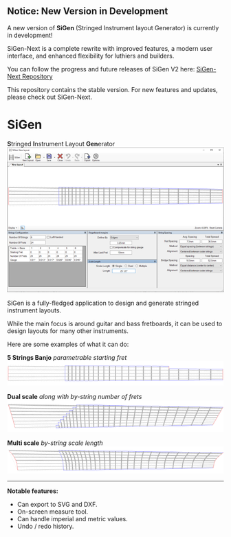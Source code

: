 ## Notice: New Version in Development

A new version of **SiGen** (Stringed Instrument layout Generator) is currently in development!

SiGen-Next is a complete rewrite with improved features, a modern user interface, and enhanced flexibility for luthiers and builders.

You can follow the progress and future releases of SiGen V2 here: [SiGen-Next Repository](https://github.com/Polymaker/sigen-next)

This repository contains the stable version. For new features and updates, please check out SiGen-Next.

# SiGen
**S**tringed **I**nstrument Layout **Gen**erator
![image](Graphics/Github/AppPreview1.png)

SiGen is a fully-fledged application to design and generate stringed instrument layouts.

While the main focus is around guitar and bass fretboards, 
it can be used to design layouts for many other instruments. 

Here are some examples of what it can do:

**5 Strings Banjo** *parametrable starting fret*
![image](Graphics/Github/BanjoLayout.png)

**Dual scale** *along with by-string number of frets*
![image](Graphics/Github/ComplexLayout1.png)

**Multi scale** *by-string scale length*
![image](Graphics/Github/ComplexLayout2.png)

___

**Notable features:**
* Can export to SVG and DXF.
* On-screen measure tool. 
* Can handle imperial and metric values. 
* Undo / redo history.
